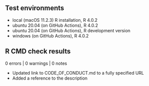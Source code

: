 ## Test environments

-   local (macOS 11.2.3) R installation, R 4.0.2
-   ubuntu 20.04 (on GitHub Actions), R 4.0.2
-   ubuntu 20.04 (on GitHub Actions), R development version
-   windows (on GitHub Actions), R 4.0.2

## R CMD check results

0 errors \| 0 warnings \| 0 notes

-   Updated link to CODE_OF_CONDUCT.md to a fully specified URL
-   Added a reference to the description
